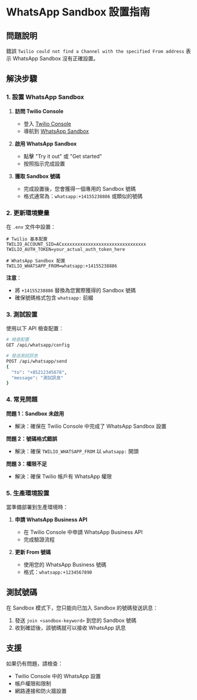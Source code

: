 # WhatsApp Sandbox 設置指南

## 問題說明
錯誤 `Twilio could not find a Channel with the specified From address` 表示 WhatsApp Sandbox 沒有正確設置。

## 解決步驟

### 1. 設置 WhatsApp Sandbox

1. **訪問 Twilio Console**
   - 登入 [Twilio Console](https://console.twilio.com/)
   - 導航到 [WhatsApp Sandbox](https://console.twilio.com/us1/develop/sms/try-it-out/whatsapp-learn)

2. **啟用 WhatsApp Sandbox**
   - 點擊 "Try it out" 或 "Get started"
   - 按照指示完成設置

3. **獲取 Sandbox 號碼**
   - 完成設置後，您會獲得一個專用的 Sandbox 號碼
   - 格式通常為：`whatsapp:+14155238886` 或類似的號碼

### 2. 更新環境變量

在 `.env` 文件中設置：

```env
# Twilio 基本配置
TWILIO_ACCOUNT_SID=ACxxxxxxxxxxxxxxxxxxxxxxxxxxxxxxxx
TWILIO_AUTH_TOKEN=your_actual_auth_token_here

# WhatsApp Sandbox 配置
TWILIO_WHATSAPP_FROM=whatsapp:+14155238886
```

**注意**：
- 將 `+14155238886` 替換為您實際獲得的 Sandbox 號碼
- 確保號碼格式包含 `whatsapp:` 前綴

### 3. 測試設置

使用以下 API 檢查配置：

```bash
# 檢查配置
GET /api/whatsapp/config

# 發送測試訊息
POST /api/whatsapp/send
{
  "to": "+85212345678",
  "message": "測試訊息"
}
```

### 4. 常見問題

**問題 1：Sandbox 未啟用**
- 解決：確保在 Twilio Console 中完成了 WhatsApp Sandbox 設置

**問題 2：號碼格式錯誤**
- 解決：確保 `TWILIO_WHATSAPP_FROM` 以 `whatsapp:` 開頭

**問題 3：權限不足**
- 解決：確保 Twilio 帳戶有 WhatsApp 權限

### 5. 生產環境設置

當準備部署到生產環境時：

1. **申請 WhatsApp Business API**
   - 在 Twilio Console 中申請 WhatsApp Business API
   - 完成驗證流程

2. **更新 From 號碼**
   - 使用您的 WhatsApp Business 號碼
   - 格式：`whatsapp:+1234567890`

## 測試號碼

在 Sandbox 模式下，您只能向已加入 Sandbox 的號碼發送訊息：

1. 發送 `join <sandbox-keyword>` 到您的 Sandbox 號碼
2. 收到確認後，該號碼就可以接收 WhatsApp 訊息

## 支援

如果仍有問題，請檢查：
- Twilio Console 中的 WhatsApp 設置
- 帳戶權限和限制
- 網路連接和防火牆設置


